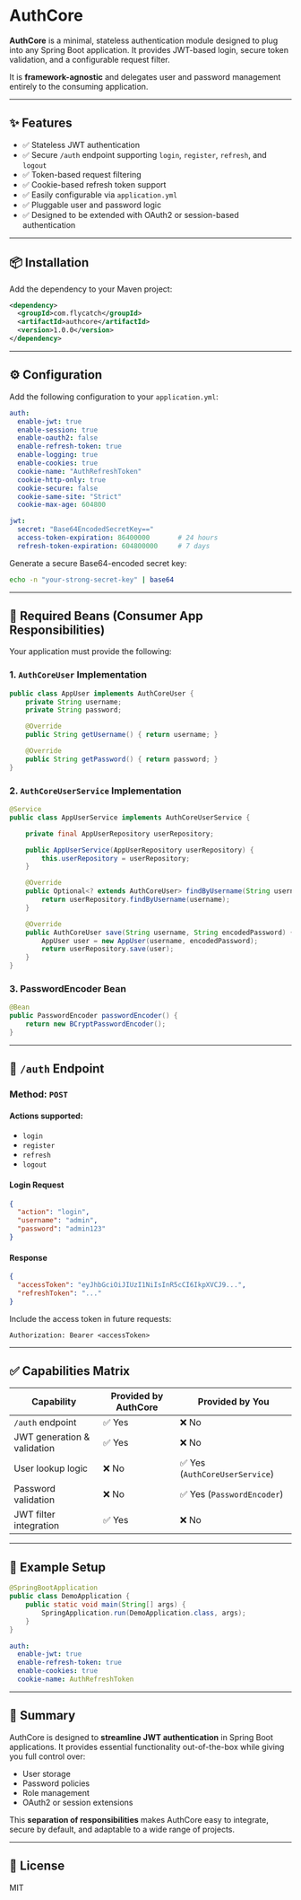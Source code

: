 # AuthCore

**AuthCore** is a minimal, stateless authentication module designed to plug into any Spring Boot application. It provides JWT-based login, secure token validation, and a configurable request filter.

It is **framework-agnostic** and delegates user and password management entirely to the consuming application.

---

## ✨ Features

- ✅ Stateless JWT authentication  
- ✅ Secure `/auth` endpoint supporting `login`, `register`, `refresh`, and `logout`  
- ✅ Token-based request filtering  
- ✅ Cookie-based refresh token support  
- ✅ Easily configurable via `application.yml`  
- ✅ Pluggable user and password logic  
- ✅ Designed to be extended with OAuth2 or session-based authentication  

---

## 📦 Installation

Add the dependency to your Maven project:

```xml
<dependency>
  <groupId>com.flycatch</groupId>
  <artifactId>authcore</artifactId>
  <version>1.0.0</version>
</dependency>
```

---

## ⚙ Configuration

Add the following configuration to your `application.yml`:

```yaml
auth:
  enable-jwt: true
  enable-session: true
  enable-oauth2: false
  enable-refresh-token: true
  enable-logging: true
  enable-cookies: true
  cookie-name: "AuthRefreshToken"
  cookie-http-only: true
  cookie-secure: false
  cookie-same-site: "Strict"
  cookie-max-age: 604800

jwt:
  secret: "Base64EncodedSecretKey=="
  access-token-expiration: 86400000       # 24 hours
  refresh-token-expiration: 604800000     # 7 days
```

Generate a secure Base64-encoded secret key:
```bash
echo -n "your-strong-secret-key" | base64
```

---

## 🧱 Required Beans (Consumer App Responsibilities)

Your application must provide the following:

### 1. `AuthCoreUser` Implementation

```java
public class AppUser implements AuthCoreUser {
    private String username;
    private String password;

    @Override
    public String getUsername() { return username; }

    @Override
    public String getPassword() { return password; }
}
```

### 2. `AuthCoreUserService` Implementation

```java
@Service
public class AppUserService implements AuthCoreUserService {

    private final AppUserRepository userRepository;

    public AppUserService(AppUserRepository userRepository) {
        this.userRepository = userRepository;
    }

    @Override
    public Optional<? extends AuthCoreUser> findByUsername(String username) {
        return userRepository.findByUsername(username);
    }

    @Override
    public AuthCoreUser save(String username, String encodedPassword) {
        AppUser user = new AppUser(username, encodedPassword);
        return userRepository.save(user);
    }
}
```

### 3. PasswordEncoder Bean

```java
@Bean
public PasswordEncoder passwordEncoder() {
    return new BCryptPasswordEncoder();
}
```

---

## 🔐 `/auth` Endpoint

### Method: `POST`

#### Actions supported:
- `login`
- `register`
- `refresh`
- `logout`

#### Login Request
```json
{
  "action": "login",
  "username": "admin",
  "password": "admin123"
}
```

#### Response
```json
{
  "accessToken": "eyJhbGciOiJIUzI1NiIsInR5cCI6IkpXVCJ9...",
  "refreshToken": "..."
}
```

Include the access token in future requests:
```http
Authorization: Bearer <accessToken>
```

---

## ✅ Capabilities Matrix

| Capability                     | Provided by AuthCore | Provided by You               |
|-------------------------------|-----------------------|-------------------------------|
| `/auth` endpoint              | ✅ Yes                | ❌ No                         |
| JWT generation & validation   | ✅ Yes                | ❌ No                         |
| User lookup logic             | ❌ No                 | ✅ Yes (`AuthCoreUserService`) |
| Password validation           | ❌ No                 | ✅ Yes (`PasswordEncoder`)     |
| JWT filter integration        | ✅ Yes                | ❌ No                         |

---

## 🧪 Example Setup

```java
@SpringBootApplication
public class DemoApplication {
    public static void main(String[] args) {
        SpringApplication.run(DemoApplication.class, args);
    }
}
```

```yaml
auth:
  enable-jwt: true
  enable-refresh-token: true
  enable-cookies: true
  cookie-name: AuthRefreshToken
```

---

## 📜 Summary

AuthCore is designed to **streamline JWT authentication** in Spring Boot applications. It provides essential functionality out-of-the-box while giving you full control over:

- User storage
- Password policies
- Role management
- OAuth2 or session extensions

This **separation of responsibilities** makes AuthCore easy to integrate, secure by default, and adaptable to a wide range of projects.

---

## 🧩 License

MIT